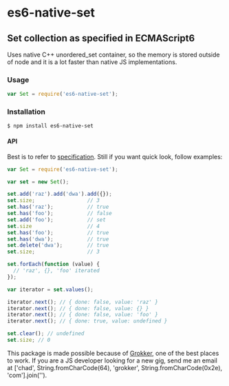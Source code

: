 # es6-native-set
## Set collection as specified in ECMAScript6

Uses native C++ unordered_set container, so the memory is stored
outside of node and it is a lot faster than native JS implementations.


### Usage

```javascript
var Set = require('es6-native-set');
```

### Installation

	$ npm install es6-native-set

#### API

Best is to refer to [specification](http://people.mozilla.org/~jorendorff/es6-draft.html#sec-set-objects). Still if you want quick look, follow examples:

```javascript
var Set = require('es6-native-set');

var set = new Set();

set.add('raz').add('dwa').add({});
set.size;                 // 3
set.has('raz');           // true
set.has('foo');           // false
set.add('foo');           // set
set.size                  // 4
set.has('foo');           // true
set.has('dwa');           // true
set.delete('dwa');        // true
set.size;                 // 3

set.forEach(function (value) {
  // 'raz', {}, 'foo' iterated
});

var iterator = set.values();

iterator.next(); // { done: false, value: 'raz' }
iterator.next(); // { done: false, value: {} }
iterator.next(); // { done: false, value: 'foo' }
iterator.next(); // { done: true, value: undefined }

set.clear(); // undefined
set.size; // 0
```

This package is made possible because of [Grokker](http://grokker.com/), one of the best places to work. If you are a JS developer looking for a new gig, send me an email at &#x5b;'chad', String.fromCharCode(64), 'grokker', String.fromCharCode(0x2e), 'com'&#x5d;.join('').
